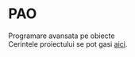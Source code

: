 # PAO
 Programare avansata pe obiecte  
 Cerintele proiectului se pot gasi [aici](https://github.com/Stefannsen/PAO/blob/main/Cerinte_Proiect_PAO_2021%20(1).pdf).
